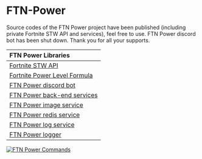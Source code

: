 # FTN-Power
Source codes of the FTN Power project have been published (including private Fortnite STW API and services), feel free to use. FTN Power discord bot has been shut down. Thank you for all your supports.

| FTN Power Libraries      |
| :---        |
| [Fortnite STW API](https://github.com/msx752/FTN-Power/tree/master/src/Fortnite)      |
| [Fortnite Power Level Formula](https://github.com/msx752/FTN-Power/blob/master/src/Tests/FortniteLib.Tests/UserUnit.cs#L44)      |
| [FTN Power discord bot](https://github.com/msx752/FTN-Power/tree/master/src/FTNPowerApplication)      |
| [FTN Power back-end services](https://github.com/msx752/FTN-Power/tree/master/src/FortnitePowerQueue)      |
| [FTN Power image service](https://github.com/msx752/FTN-Power/tree/master/src/Websites/FTNPower.Image.Api)     |
| [FTN Power redis service](https://github.com/msx752/FTN-Power/tree/master/src/RedisDockerfile)      |
| [FTN Power log service](https://github.com/msx752/FTN-Power/tree/master/src/SeqDockerfile)      |
| [FTN Power logger](https://github.com/msx752/FTN-Power/tree/master/src/GlobalLibs/MyLogger)      |

[![FTN Power Commands](https://raw.githubusercontent.com/msx752/FTN-Power/master/ftnpower-discordbot.png)](https://github.com/msx752/FTN-Power)
